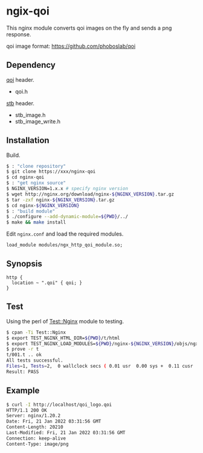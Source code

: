 ngix-qoi
========

This nginx module converts qoi images on the fly and sends a png response.

qoi image format: https://github.com/phoboslab/qoi


Dependency
----------

[qoi](https://github.com/phoboslab/qoi.git) header.

- qoi.h

[stb](https://github.com/nothings/stb.git) header.

- stb_image.h
- stb_image_write.h


Installation
------------

Build.

``` sh
$ : "clone repository"
$ git clone https://xxx/nginx-qoi
$ cd nginx-qoi
$ : "get nginx source"
$ NGINX_VERSION=1.x.x # specify nginx version
$ wget http://nginx.org/download/nginx-${NGINX_VERSION}.tar.gz
$ tar -zxf nginx-${NGINX_VERSION}.tar.gz
$ cd nginx-${NGINX_VERSION}
$ : "build module"
$ ./configure --add-dynamic-module=${PWD}/../
$ make && make install
```

Edit `nginx.conf` and load the required modules.

```
load_module modules/ngx_http_qoi_module.so;
```


Synopsis
--------

``` nginx
http {
  location ~ ".qoi" { qoi; }
}
```


Test
----

Using the perl of [Test::Nginx](https://github.com/openresty/test-nginx) module
to testing.

``` sh
$ cpan -Ti Test::Nginx
$ export TEST_NGINX_HTML_DIR=${PWD}/t/html
$ export TEST_NGINX_LOAD_MODULES=${PWD}/nginx-${NGINX_VERSION}/objs/ngx_http_qoi_module.so
$ prove -r t
t/001.t .. ok
All tests successful.
Files=1, Tests=2,  0 wallclock secs ( 0.01 usr  0.00 sys +  0.11 cusr  0.02 csys =  0.14 CPU)
Result: PASS
```


Example
-------

``` sh
$ curl -I http://localhost/qoi_logo.qoi
HTTP/1.1 200 OK
Server: nginx/1.20.2
Date: Fri, 21 Jan 2022 03:31:56 GMT
Content-Length: 20210
Last-Modified: Fri, 21 Jan 2022 03:31:56 GMT
Connection: keep-alive
Content-Type: image/png
```
